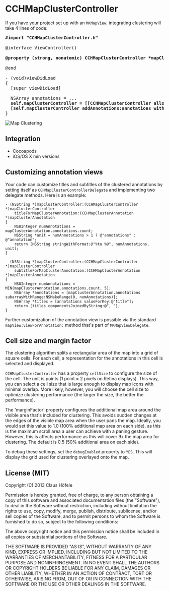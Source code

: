 CCHMapClusterController
=======================

If you have your project set up with an `MKMapView`, integrating clustering will take 4 lines of code:

<pre>
<b>#import "CCHMapClusterController.h"</b>
  
@interface ViewController()

<b>@property (strong, nonatomic) CCHMapClusterController *mapClusterController;</b>

@end

- (void)viewDidLoad
{
  [super viewDidLoad]
    
  NSArray annotations = ...
  <b>self.mapClusterController = [[CCHMapClusterController alloc] initWithMapView:self.mapView];
  [self.mapClusterController addAnnotations:annotations withCompletionHandler:NULL];</b>
}
</pre>

![Map Clustering](MapClustering.png "Map Clustering")

## Integration

- Cocoapods
- iOS/OS X min versions

## Customizing annotation views

Your code can customize titles and subtitles of the clustered annotations by setting itself as `CCHMapClusterControllerDelegate` and implementing two delegate methods. Here is an example:

    - (NSString *)mapClusterController:(CCHMapClusterController *)mapClusterController
        titleForMapClusterAnnotation:(CCHMapClusterAnnotation *)mapClusterAnnotation
    {
        NSUInteger numAnnotations = mapClusterAnnotation.annotations.count;
        NSString *unit = numAnnotations > 1 ? @"annotations" : @"annotation";
        return [NSString stringWithFormat:@"%tu %@", numAnnotations, unit];
    }

    - (NSString *)mapClusterController:(CCHMapClusterController *)mapClusterController
        subtitleForMapClusterAnnotation:(CCHMapClusterAnnotation *)mapClusterAnnotation
    {
        NSUInteger numAnnotations = MIN(mapClusterAnnotation.annotations.count, 5);
        NSArray *annotations = [mapClusterAnnotation.annotations subarrayWithRange:NSMakeRange(0, numAnnotations)];
        NSArray *titles = [annotations valueForKey:@"title"];
        return [titles componentsJoinedByString:@", "];
    }

Further customization of the annotation view is possible via the standard `mapView:viewForAnnotation:` method that's part of `MKMapViewDelegate`.

## Cell size and margin factor

The clustering algorithm splits a rectangular area of the map into a grid of square cells. For each cell, a representation for the annotations in this cell is selected and displayed. 

`CCHMapClusterController` has a property `cellSize` to configure the size of the cell. The unit is points (1 point = 2 pixels on Retina displays). This way, you can select a cell size that is large enough to display map icons with minimal overlap. More likely, however, you will choose the cell size to optimize clustering performance (the larger the size, the better the performance).

The 'marginFactor' property configures the additional map area around the visible area that's included for clustering. This avoids sudden changes at the edges of the visible map area when the user pans the map. Ideally, you would set this value to 1.0 (100% additional map area on each side), as this is the maximum scroll area a user can achieve with a paning gesture. However, this is affects performance as this will cover 9x the map area for clustering. The default is 0.5 (50% additional area on each side).

To debug these settings, set the `debugEnabled` property to `YES`. This will display the grid used for clustering overlayed onto the map.

## License (MIT)

Copyright (C) 2013 Claus Höfele

Permission is hereby granted, free of charge, to any person obtaining a copy of this software and associated documentation files (the "Software"), to deal in the Software without restriction, including without limitation the rights to use, copy, modify, merge, publish, distribute, sublicense, and/or sell copies of the Software, and to permit persons to whom the Software is furnished to do so, subject to the following conditions:

The above copyright notice and this permission notice shall be included in all copies or substantial portions of the Software.

THE SOFTWARE IS PROVIDED "AS IS", WITHOUT WARRANTY OF ANY KIND, EXPRESS OR IMPLIED, INCLUDING BUT NOT LIMITED TO THE WARRANTIES OF MERCHANTABILITY, FITNESS FOR A PARTICULAR PURPOSE AND NONINFRINGEMENT. IN NO EVENT SHALL THE AUTHORS OR COPYRIGHT HOLDERS BE LIABLE FOR ANY CLAIM, DAMAGES OR OTHER LIABILITY, WHETHER IN AN ACTION OF CONTRACT, TORT OR OTHERWISE, ARISING FROM, OUT OF OR IN CONNECTION WITH THE SOFTWARE OR THE USE OR OTHER DEALINGS IN THE SOFTWARE.
